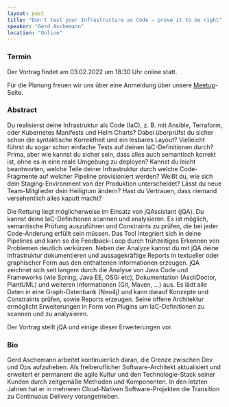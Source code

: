```yaml
---
layout: post
title: "Don't test your Infrastructure as Code – prove it to be right"
speaker: "Gerd Aschemann"
location: "Online"
---
```


### Termin

Der Vortrag findet am 03.02.2022 um 18:30 Uhr online statt.

Für die Planung freuen wir uns über eine Anmeldung über unsere [Meetup](https://www.meetup.com/de-DE/mannheim-java-usergroup/events/282898647/)-Seite. 

### Abstract

Du realisierst deine Infrastruktur als Code (IaC), z. B. mit Ansible, Terraform, oder Kubernetes Manifests und Helm Charts? Dabei überprüfst du sicher schon die syntaktische Korrektheit und ein lesbares Layout? Vielleicht führst du sogar schon einfache Tests auf deinen IaC-Definitionen durch? Prima, aber wie kannst du sicher sein, dass alles auch semantisch korrekt ist, ohne es in eine reale Umgebung zu deployen? Kannst du leicht beantworten, welche Teile deiner Infrastruktur durch welche Code-Fragmente auf welcher Pipeline provisioniert werden? Weißt du, wie sich dein Staging-Environment von der Produktion unterscheidet? Lässt du neue Team-Mitglieder dein Heiligtum ändern? Hast du Vertrauen, dass niemand versehentlich alles kaputt macht?

Die Rettung liegt möglicherweise im Einsatz von jQAssistant (jQA). Du kannst deine IaC-Definitionen scannen und analysieren. Es ist möglich, semantische Prüfung auszuführen und Constraints zu prüfen, die bei jeder Code-Änderung erfüllt sein müssen. Das Tool integriert sich in deine Pipelines und kann so die Feedback-Loop durch frühzeitiges Erkennen von Problemen deutlich verkürzen. Neben der Analyze kannst du mit jQA deine Infrastruktur dokumentieren und aussagekräftige Reports in textueller oder graphischer Form aus den enthaltenen Informationen erzeugen. jQA zeichnet sich seit langem durch die Analyse von Java Code und Frameworks (wie Spring, Java EE, OSGi etc), Dokumentation (AsciiDoctor, PlantUML) und weiteren Informationen (Git, Maven, …) aus. Es lädt alle Daten in eine Graph-Datenbank (Neo4j) und kann darauf Konzepte und Constraints prüfen, sowie Reports erzeugen. Seine offene Architektur ermöglicht Erweiterungen in Form von Plugins um IaC-Definitionen zu scannen und zu analysieren.

Der Vortrag stellt jQA und einige dieser Erweiterungen vor.

### Bio

Gerd Aschemann arbeitet kontinuierlich daran, die Grenze zwischen Dev und Ops aufzuheben. Als freiberuflicher Software-Architekt aktualisiert und erweitert er permanent die agile Kultur und den Technologie-Stack seiner Kunden durch zeitgemäße Methoden und Komponenten. In den letzten Jahren hat er in mehreren Cloud-Nativen Software-Projekten die Transition zu Continuous Delivery vorangetrieben.
